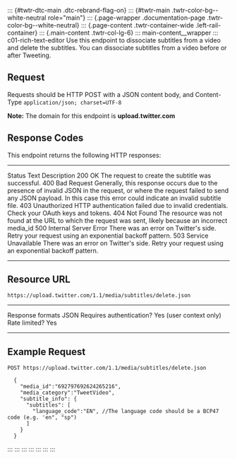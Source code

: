 ::: {#twtr-dtc-main .dtc-rebrand-flag-on}
::: {#twtr-main .twtr-color-bg--white-neutral role="main"}
::: {.page-wrapper .documentation-page .twtr-color-bg--white-neutral}
::: {.page-content .twtr-container-wide .left-rail-container}
::: {.main-content .twtr-col-lg-6}
::: main-content__wrapper
::: c01-rich-text-editor
Use this endpoint to dissociate subtitles from a video and delete the
subtitles. You can dissociate subtitles from a video before or after
Tweeting.

## Request

Requests should be HTTP POST with a JSON content body, and Content-Type
` application/json; charset=UTF-8 `

**Note:** The domain for this endpoint is **upload.twitter.com**

## Response Codes

This endpoint returns the following HTTP responses:

  -------- ----------------------- ------------------------------------------------------------------------------------------------------------------------------------------------------------------------------------------------------------
  Status   Text                    Description
  200      OK                      The request to create the subtitle was successful.
  400      Bad Request             Generally, this response occurs due to the presence of invalid JSON in the request, or where the request failed to send any JSON payload. In this case this error could indicate an invalid subtitle file.
  403      Unauthorized            HTTP authentication failed due to invalid credentials. Check your OAuth keys and tokens.
  404      Not Found               The resource was not found at the URL to which the request was sent, likely because an incorrect media_id
  500      Internal Server Error   There was an error on Twitter\'s side. Retry your request using an exponential backoff pattern.
  503      Service Unavailable     There was an error on Twitter\'s side. Retry your request using an exponential backoff pattern.
  -------- ----------------------- ------------------------------------------------------------------------------------------------------------------------------------------------------------------------------------------------------------

## Resource URL

` https://upload.twitter.com/1.1/media/subtitles/delete.json `

  -------------------------- -------------------------
  Response formats           JSON
  Requires authentication?   Yes (user context only)
  Rate limited?              Yes
  -------------------------- -------------------------

## Example Request

    POST https://upload.twitter.com/1.1/media/subtitles/delete.json

      {
        "media_id":"692797692624265216",
        "media_category":"TweetVideo",
        "subtitle_info": {
          "subtitles": [
            "language_code":"EN", //The language code should be a BCP47 code (e.g. 'en", "sp")
          ]
        }
      }
:::
:::
:::
:::
:::
:::
:::
